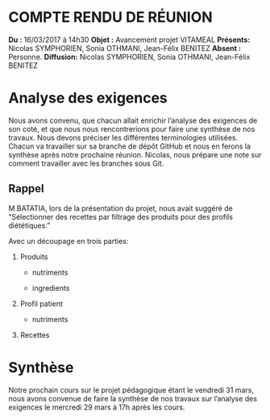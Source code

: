 COMPTE RENDU DE RÉUNION
=======================

**Du :** 16/03/2017 à 14h30
**Objet :** Avancement projet VITAMEAL
**Présents:** Nicolas SYMPHORIEN, Sonia OTHMANI, Jean-Félix BENITEZ
**Absent :** Personne.
**Diffusion:** Nicolas SYMPHORIEN, Sonia OTHMANI, Jean-Félix BENITEZ

Analyse des exigences
=====================

Nous avons convenu, que chacun allait enrichir l’analyse des exigences
de son coté, et que nous nous rencontrerions pour faire une synthèse de
nos travaux. Nous devons préciser les différentes terminologies
utilisées. Chacun va travailler sur sa branche de dépôt GitHub et nous
en ferons la synthèse après notre prochaine réunion. Nicolas, nous
prépare une note sur comment travailler avec les branches sous Git.

Rappel
------

M BATATIA, lors de la présentation du projet, nous avait suggéré de
“Sélectionner des recettes par filtrage des produits pour des profils
diététiques.”

Avec un découpage en trois parties:

1.  Produits

    -   nutriments

    -   ingredients

2.  Profil patient

    -   nutriments

3.  Recettes

Synthèse
========

Notre prochain cours sur le projet pédagogique étant le vendredi 31
mars, nous avons convenue de faire la synthèse de nos travaux sur
l’analyse des exigences le mercredi 29 mars à 17h après les cours.

